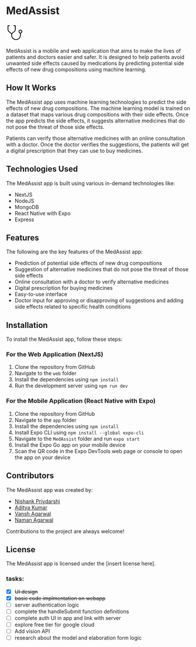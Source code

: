 # MedAssist

![MedAssist Logo](./web/images/logo/logo.svg)

MedAssist is a mobile and web application that aims to make the lives of patients and doctors easier and safer. It is designed to help patients avoid unwanted side effects caused by medications by predicting potential side effects of new drug compositions using machine learning.

## How It Works

The MedAssist app uses machine learning technologies to predict the side effects of new drug compositions. The machine learning model is trained on a dataset that maps various drug compositions with their side effects. Once the app predicts the side effects, it suggests alternative medicines that do not pose the threat of those side effects.

Patients can verify those alternative medicines with an online consultation with a doctor. Once the doctor verifies the suggestions, the patients will get a digital prescription that they can use to buy medicines.

## Technologies Used

The MedAssist app is built using various in-demand technologies like:

- NextJS
- NodeJS
- MongoDB
- React Native with Expo
- Express

## Features

The following are the key features of the MedAssist app:

- Prediction of potential side effects of new drug compositions
- Suggestion of alternative medicines that do not pose the threat of those side effects
- Online consultation with a doctor to verify alternative medicines
- Digital prescription for buying medicines
- Easy-to-use interface
- Doctor input for approving or disapproving of suggestions and adding side effects related to specific health conditions

## Installation

To install the MedAssist app, follow these steps:

### For the Web Application (NextJS)

1. Clone the repository from GitHub
2. Navigate to the `web` folder
3. Install the dependencies using `npm install`
4. Run the development server using `npm run dev`

### For the Mobile Application (React Native with Expo)

1. Clone the repository from GitHub
2. Navigate to the `app` folder
3. Install the dependencies using `npm install`
4. Install Expo CLI using `npm install --global expo-cli`
5. Navigate to the `MedAssist` folder and run `expo start`
6. Install the Expo Go app on your mobile device
7. Scan the QR code in the Expo DevTools web page or console to open the app on your device

## Contributors

The MedAssist app was created by:

- [Nishank Priydarshi](https://github.com/theMillenniumFalcon)
- [Aditya Kumar](https://github.com/akaditya394)
- [Vansh Agarwal](https://github.com/vanshagarwal18)
- [Naman Agarwal](https://github.com/NamanAgarwal214)

Contributions to the project are always welcome!

## License

The MedAssist app is licensed under the [insert license here].

### tasks:

- [x] <s>UI design</s>
- [x] <s>basic code implmentation on webapp</s>
- [ ] server authentication logic
- [ ] complete the handleSubmit function definitions
- [ ] complete auth UI in app and link with server
- [ ] explore free tier for google cloud
- [ ] Add vision API
- [ ] research about the model and elaboration form logic
